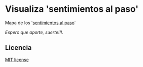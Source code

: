 # Visualiza 'sentimientos al paso'

Mapa de los '[sentimientos al paso](https://github.com/migupl/sentimientos-al-paso)´


*Espero que aporte, suerte!!!*.

## Licencia

[MIT license](./LICENSE)